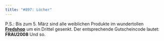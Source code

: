 ```yaml
---
title: "#897: Löcher"
---
```


P.S.:
Bis zum 5. März sind alle weiblichen Produkte im wundertollen <a href="http://www.spreadshirt.net/shop.php?sid=125913"><strong>Fredshop</strong></a> um ein Drittel gesenkt. 
Der entsprechende Gutscheincode lautet: <strong>FRAU2008</strong> 
Und so.

